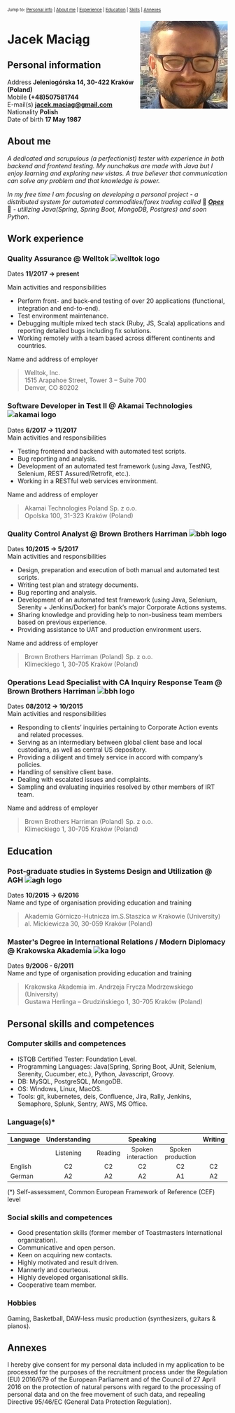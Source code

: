 <sub><sup>Jump to: [Personal info](#personal-information) | [About me](#about-me) | [Experience](#work-experience) | [Education](#education) | [Skills](#personal-skills-and-competences) | [Annexes](#annexes)</sup></sub>
<div style="text-align: right"><img src="https://github.com/JDelorean/resume/blob/master/resources/me.jpg" alt="It's me!" align="right" unselectable="on"/></div>

# Jacek Maciąg 

## Personal information
Address **Jeleniogórska 14, 30-422 Kraków (Poland)**  
Mobile **(+48)507581744**  
E-mail(s) **<a href="jacek.maciag@gmail.com">jacek.maciag@gmail.com</a>**  
Nationality **Polish**   
Date of birth **17 May 1987**  

## About me

*A dedicated and scrupulous (a perfectionist) tester with experience in both backend and frontend testing. 
My nunchakus are made with Java but I enjoy learning and exploring new vistas. 
A true believer that communication can solve any problem and that knowledge is power.*

*In my free time I am focusing on developing a personal project - 
a distributed system for automated commodities/forex trading called* :construction: *[**Opes**](https://github.com/search?q=Jdelorean%2Fopes&type=Repositories)*
:construction: *- utilizing Java(Spring, Spring Boot, MongoDB, Postgres) and soon Python.*

## Work experience

### Quality Assurance @ Welltok <img src="https://pbs.twimg.com/profile_images/378800000856657135/zKJDlC8p_400x400.jpeg" alt="welltok logo" height="30" align="top"/>
Dates **11/2017 → present**  

Main activities and responsibilities  
* Perform front- and back-end testing of over 20 applications (functional, integration and end-to-end).  
* Test environment maintenance.  
* Debugging multiple mixed tech stack (Ruby, JS, Scala) applications and reporting detailed bugs including fix solutions.
* Working remotely with a team based across different continents and countries.

Name and address of employer
>Welltok, Inc.  
>1515 Arapahoe Street, Tower 3 – Suite 700  
>Denver, CO 80202

### Software Developer in Test II @ Akamai Technologies <img src="https://www.akamai.com/us/en/multimedia/documents/media-resources/akamai-logo.jpg" alt="akamai logo" height="30" align="top"/>
Dates **6/2017 → 11/2017**  
Main activities and responsibilities
* Testing frontend and backend with automated test scripts.
* Bug reporting and analysis.
* Development of an automated test framework (using Java, TestNG, Selenium, REST Assured/Retrofit, etc.).
* Working in a RESTful web services environment.

Name and address of employer
>Akamai Technologies Poland Sp. z o.o.  
>Opolska 100, 31-323 Kraków (Poland)

### Quality Control Analyst @ Brown Brothers Harriman <img src="https://media.glassdoor.com/sqll/3668/brown-brothers-harriman-squarelogo-1520260667076.png" alt="bbh logo" height="30" align="top"/>
Dates **10/2015 → 5/2017**  
Main activities and responsibilities
* Design, preparation and execution of both manual and automated test scripts.
* Writing test plan and strategy documents.
* Bug reporting and analysis.
* Development of an automated test framework (using Java, Selenium, Serenity + Jenkins/Docker) for bank’s major Corporate Actions systems.
* Sharing knowledge and providing help to non-business team members based on previous experience.
* Providing assistance to UAT and production environment users.

Name and address of employer
>Brown Brothers Harriman (Poland) Sp. z o.o.  
>Klimeckiego 1, 30-705 Kraków (Poland)

### Operations Lead Specialist with CA Inquiry Response Team @ Brown Brothers Harriman <img src="https://media.glassdoor.com/sqll/3668/brown-brothers-harriman-squarelogo-1520260667076.png" alt="bbh logo" height="30" align="top"/>
Dates **08/2012 → 10/2015**  
Main activities and responsibilities
* Responding to clients’ inquiries pertaining to Corporate Action events and related processes.
* Serving as an intermediary between global client base and local custodians, as well as central US depository.
* Providing a diligent and timely service in accord with company’s policies.
* Handling of sensitive client base.
* Dealing with escalated issues and complaints.
* Sampling and evaluating inquiries resolved by other members of IRT team.

Name and address of employer
>Brown Brothers Harriman (Poland) Sp. z o.o.  
>Klimeckiego 1, 30-705 Kraków (Poland)

## Education

### Post-graduate studies in Systems Design and Utilization @ AGH <img src="http://wyprawabari.agh.edu.pl/graph/logo_agh.jpg" alt="agh logo" height="30" align="top"/>
Dates **10/2015 → 6/2016**  
Name and type of organisation providing education and training
>Akademia Górniczo-Hutnicza im.S.Staszica w Krakowie (University)  
>al. Mickiewicza 30, 30-059 Kraków (Poland)

### Master's Degree in International Relations / Modern Diplomacy @ Krakowska Akademia <img src="http://media.krakow.travel/photos/21560/xl.jpg" alt="ka logo" height="30" align="top"/>
Dates **9/2006 - 6/2011**   
Name and type of organisation providing education and training
>Krakowska Akademia im. Andrzeja Frycza Modrzewskiego (University)  
>Gustawa Herlinga – Grudzińskiego 1, 30-705 Kraków (Poland)

## Personal skills and competences

### Computer skills and competences
* ISTQB Certified Tester: Foundation Level.
* Programming Languages: 
<span title="">Java(Spring, Spring Boot, JUnit, Selenium, Serenity, Cucumber, etc.)</span>, Python, Javascript, Groovy.
* DB: MySQL, PostgreSQL, MongoDB.
* OS: Windows, Linux, MacOS.
* Tools: git, kubernetes, deis, Confluence, Jira, Rally, Jenkins, Semaphore, Splunk, Sentry, AWS, MS Office.

### Language(s)*
|Language|Understanding|    |Speaking         |                 |Writing|
|--------|:-------:|:-----:|:----------------:|:---------------:|:-----:|
|        |Listening|Reading|Spoken interaction|Spoken production|       |
|English |C2       |C2     |C2                |C2               |C2     |
|German  |A2       |A2     |A2                |A1               |A2     |

(*) Self-assessment, Common European Framework of Reference (CEF) level 

### Social skills and competences
* Good presentation skills (former member of Toastmasters International organization).
* Communicative and open person. 
* Keen on acquiring new contacts.
* Highly motivated and result driven.
* Mannerly and courteous.
* Highly developed organisational skills.
* Cooperative team member.

### Hobbies
Gaming, Basketball, DAW-less music production (synthesizers, guitars & pianos).

## Annexes
I hereby give consent for my personal data included in my application to be processed for the purposes 
of the recruitment process under the Regulation (EU) 2016/679 of the European Parliament and 
of the Council of 27 April 2016 on the protection of natural persons with regard to the processing 
of personal data and on the free movement of such data, and repealing Directive 95/46/EC 
(General Data Protection Regulation).